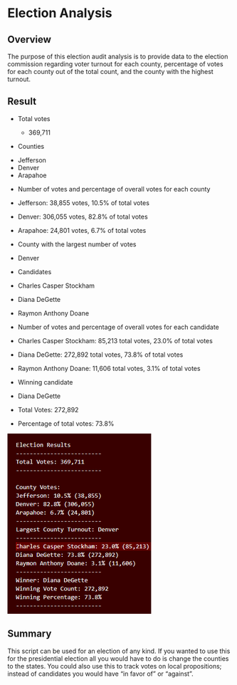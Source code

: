 # Election Analysis
## Overview
The purpose of this election audit analysis is to provide data to the election commission regarding voter turnout for each county, percentage of votes for each county out of the total count, and the county with the highest turnout.
## Result
* Total votes

  -	369,711

*	Counties
  -	Jefferson
  -	Denver
  -	Arapahoe

*	Number of votes and percentage of overall votes for each county

  -	Jefferson: 38,855 votes, 10.5% of total votes

  -	Denver: 306,055 votes, 82.8% of total votes

  -	Arapahoe: 24,801 votes, 6.7% of total votes

*	County with the largest number of votes

  -	Denver

*	Candidates

  -	Charles Casper Stockham

  -	Diana DeGette

  -	Raymon Anthony Doane

*	Number of votes and percentage of overall votes for each candidate

  -	Charles Casper Stockham: 85,213 total votes, 23.0% of total votes

  -	Diana DeGette: 272,892 total votes, 73.8% of total votes

  -	Raymon Anthony Doane: 11,606 total votes, 3.1% of total votes

*	Winning candidate

  -	Diana DeGette

  -	Total Votes: 272,892

  -	Percentage of total votes: 73.8%

![Election_Results](analysis/Election_Results.png)

## Summary
This script can be used for an election of any kind. If you wanted to use this for the presidential election all you would have to do is change the counties to the states. You could also use this to track votes on local propositions; instead of candidates you would have “in favor of” or “against”.

